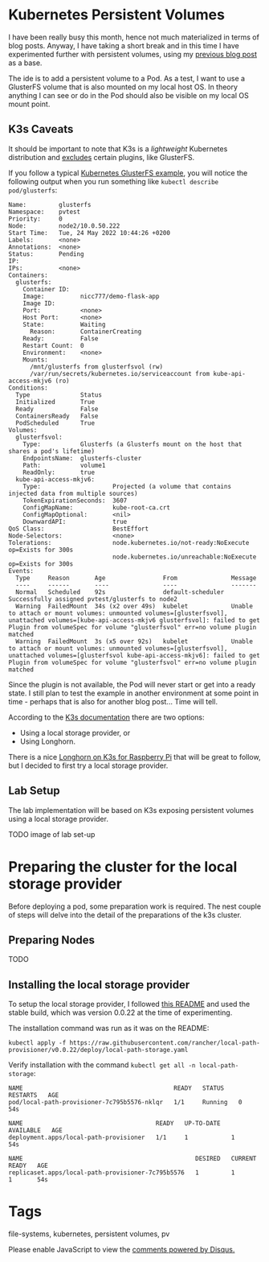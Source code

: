 # Kubernetes Persistent Volumes

I have been really busy this month, hence not much materialized in terms of blog posts. Anyway, I have taking a short break and in this time I have experimented further with persistent volumes, using my [previous blog post](2022-05-07.md) as a base.

The ide is to add a persistent volume to a Pod. As a test, I want to use a GlusterFS volume that is also mounted on my local host OS. In theory anything I can see or do in the Pod should also be visible on my local OS mount point.

## K3s Caveats

It should be important to note that K3s is a _lightweight_ Kubernetes distribution and [excludes](https://rancher.com/docs/k3s/latest/en/storage/) certain plugins, like GlusterFS.

If you follow a typical [Kubernetes GlusterFS example](https://github.com/kubernetes/examples/tree/master/volumes/glusterfs), you will notice the following output when you run something like `kubectl describe pod/glusterfs`:

```text
Name:         glusterfs
Namespace:    pvtest
Priority:     0
Node:         node2/10.0.50.222
Start Time:   Tue, 24 May 2022 10:44:26 +0200
Labels:       <none>
Annotations:  <none>
Status:       Pending
IP:           
IPs:          <none>
Containers:
  glusterfs:
    Container ID:   
    Image:          nicc777/demo-flask-app
    Image ID:       
    Port:           <none>
    Host Port:      <none>
    State:          Waiting
      Reason:       ContainerCreating
    Ready:          False
    Restart Count:  0
    Environment:    <none>
    Mounts:
      /mnt/glusterfs from glusterfsvol (rw)
      /var/run/secrets/kubernetes.io/serviceaccount from kube-api-access-mkjv6 (ro)
Conditions:
  Type              Status
  Initialized       True 
  Ready             False 
  ContainersReady   False 
  PodScheduled      True 
Volumes:
  glusterfsvol:
    Type:           Glusterfs (a Glusterfs mount on the host that shares a pod's lifetime)
    EndpointsName:  glusterfs-cluster
    Path:           volume1
    ReadOnly:       true
  kube-api-access-mkjv6:
    Type:                    Projected (a volume that contains injected data from multiple sources)
    TokenExpirationSeconds:  3607
    ConfigMapName:           kube-root-ca.crt
    ConfigMapOptional:       <nil>
    DownwardAPI:             true
QoS Class:                   BestEffort
Node-Selectors:              <none>
Tolerations:                 node.kubernetes.io/not-ready:NoExecute op=Exists for 300s
                             node.kubernetes.io/unreachable:NoExecute op=Exists for 300s
Events:
  Type     Reason       Age                From               Message
  ----     ------       ----               ----               -------
  Normal   Scheduled    92s                default-scheduler  Successfully assigned pvtest/glusterfs to node2
  Warning  FailedMount  34s (x2 over 49s)  kubelet            Unable to attach or mount volumes: unmounted volumes=[glusterfsvol], unattached volumes=[kube-api-access-mkjv6 glusterfsvol]: failed to get Plugin from volumeSpec for volume "glusterfsvol" err=no volume plugin matched
  Warning  FailedMount  3s (x5 over 92s)   kubelet            Unable to attach or mount volumes: unmounted volumes=[glusterfsvol], unattached volumes=[glusterfsvol kube-api-access-mkjv6]: failed to get Plugin from volumeSpec for volume "glusterfsvol" err=no volume plugin matched
```

Since the plugin is not available, the Pod will never start or get into a ready state. I still plan to test the example in another environment at some point in time - perhaps that is also for another blog post... Time will tell.

According to the [K3s documentation](https://rancher.com/docs/k3s/latest/en/storage/) there are two options:

* Using a local storage provider, or
* Using Longhorn.

There is a nice [Longhorn on K3s for Raspberry Pi](https://rpi4cluster.com/k3s/k3s-storage-setting/) that will be great to follow, but I decided to first try a local storage provider.

## Lab Setup

The lab implementation will be based on K3s exposing persistent volumes using a local storage provider.

TODO image of lab set-up

# Preparing the cluster for the local storage provider

Before deploying a pod, some preparation work is required. The nest couple of steps will delve into the detail of the preparations of the k3s cluster.

## Preparing Nodes

TODO

## Installing the local storage provider

To setup the local storage provider, I followed [this README](https://github.com/rancher/local-path-provisioner) and used the stable build, which was version 0.0.22 at the time of experimenting.

The installation command was run as it was on the README:

```shell
kubectl apply -f https://raw.githubusercontent.com/rancher/local-path-provisioner/v0.0.22/deploy/local-path-storage.yaml
```

Verify installation with the command `kubectl get all -n local-path-storage`:

```text
NAME                                          READY   STATUS    RESTARTS   AGE
pod/local-path-provisioner-7c795b5576-nklqr   1/1     Running   0          54s

NAME                                     READY   UP-TO-DATE   AVAILABLE   AGE
deployment.apps/local-path-provisioner   1/1     1            1           54s

NAME                                                DESIRED   CURRENT   READY   AGE
replicaset.apps/local-path-provisioner-7c795b5576   1         1         1       54s
```

# Tags

file-systems, kubernetes, persistent volumes, pv

<div id="disqus_thread"></div>
<script>
    /**
    *  RECOMMENDED CONFIGURATION VARIABLES: EDIT AND UNCOMMENT THE SECTION BELOW TO INSERT DYNAMIC VALUES FROM YOUR PLATFORM OR CMS.
    *  LEARN WHY DEFINING THESE VARIABLES IS IMPORTANT: https://disqus.com/admin/universalcode/#configuration-variables    */
    /*
    var disqus_config = function () {
    this.page.url = PAGE_URL;  // Replace PAGE_URL with your page's canonical URL variable
    this.page.identifier = PAGE_IDENTIFIER; // Replace PAGE_IDENTIFIER with your page's unique identifier variable
    };
    */
    (function() { // DON'T EDIT BELOW THIS LINE
    var d = document, s = d.createElement('script');
    s.src = 'https://nicc777.disqus.com/embed.js';
    s.setAttribute('data-timestamp', +new Date());
    (d.head || d.body).appendChild(s);
    })();
</script>
<noscript>Please enable JavaScript to view the <a href="https://disqus.com/?ref_noscript">comments powered by Disqus.</a></noscript>
